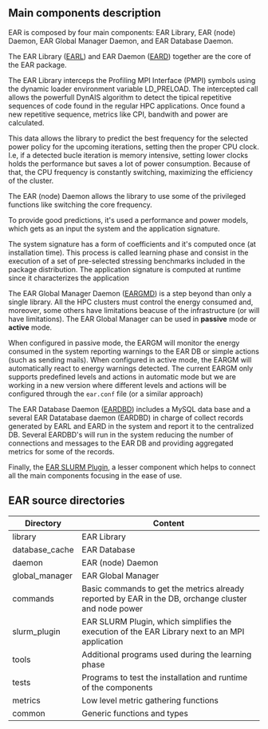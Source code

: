 Main components description
---------------------------
EAR is composed by four main components: EAR Library, EAR (node) Daemon, EAR Global Manager Daemon, and EAR Database Daemon.

The EAR Library ([EARL](./library/README.md)) and EAR Daemon ([EARD](./daemon/README.md)) together are the core of the EAR package.

The EAR Library interceps the Profiling MPI Interface (PMPI) symbols using the dynamic loader environment variable LD_PRELOAD. The intercepted call allows the powerfull DynAIS algorithm to detect the tipical repetitive sequences of code found in the regular HPC applications. Once found a new repetitive sequence, metrics like CPI, bandwith and power are calculated.

This data allows the library to predict the best frequency for the selected power policy for the upcoming iterations, setting then the proper CPU clock. I.e, if a detected bucle iteration is memory intensive, setting lower clocks holds the performance but saves a lot of power consumption. Because of that, the CPU frequency is constantly switching, maximizing the efficiency of the cluster.

The EAR (node) Daemon allows the library to use some of the privileged functions like switching the core frequency.

 To provide good predictions, it's used a performance and power models, which gets as an input the system and the application signature.

The system signature has a form of coefficients and it's computed once (at installation time). This process is called learning phase and consist in the execution of a set of pre-selected stressing benchmarks included in the package distribution. The application signature is computed at runtime since it characterizes the application

The EAR Global Manager Daemon ([EARGMD](./global_manager/README.md)) is a step beyond than only a single library. All the HPC clusters must control the energy consumed and, moreover, some others have limitations beacuse of the infrastructure (or will have limitations). The EAR Global Manager can be used in **passive** mode or **active** mode.

When configured in passive mode, the EARGM will monitor the energy consumed in the system reporting warnings to the EAR DB or simple actions (such as sending mails). When configured in active mode, the EARGM will automatically react to energy warnings detected. The current EARGM only supports predefined levels and actions in automatic mode but we are working in a new version where different levels and actions will be configured through the `ear.conf` file (or a similar approach)

The EAR Database Daemon ([EARDBD](./database_cache/README.md)) includes a MySQL data base and a several EAR Datatabase daemon (EARDBD) in charge of collect records generated by EARL and EARD in the system and report it to the centralized DB. Several EARDBD's will run in the system reducing the number of connections and messages to the EAR DB and providing aggregated metrics for some of the records.

Finally, the [EAR SLURM Plugin](./slurm_plugin/README.md), a lesser component which helps to connect all the main components focusing in the ease of use.

EAR source directories
---------------------------

| Directory      | Content                                        |
| -------------- | ---------------------------------------------- |
| library        | EAR Library                                    |
| database_cache | EAR Database                                   |
| daemon         | EAR (node) Daemon                              |
| global_manager | EAR Global Manager                             |
| commands       | Basic commands to get the metrics already reported by EAR in the DB, orchange cluster and node power      |
| slurm_plugin   | EAR SLURM Plugin, which simplifies the execution of the EAR Library next to an MPI application         |
| tools          | Additional programs used during the learning phase                                                           |
| tests          | Programs to test the installation and runtime of the components                                               |
| metrics        | Low level metric gathering functions           |
| common         | Generic functions and types                    |
